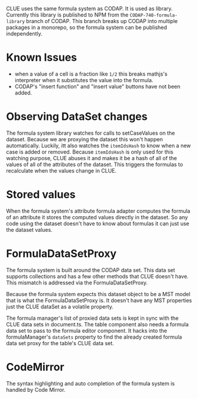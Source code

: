 CLUE uses the same formula system as CODAP. It is used as library. Currently this library is published to NPM from the `CODAP-740-formula-library` branch of CODAP. This branch breaks up CODAP into multiple packages in a monorepo, so the formula system can be published independently.

# Known Issues
- when a value of a cell is a fraction like `1/2` this breaks mathjs's interpreter when it substitutes the value into the formula.
- CODAP's "insert function" and "insert value" buttons have not been added.

# Observing DataSet changes
The formula system library watches for calls to setCaseValues on the dataset. Because we are proxying the dataset this won't happen automatically. Luckily, itt also watches the `itemIdsHash` to know when a new case is added or removed. Because `itemIdsHash` is only used for this watching purpose, CLUE abuses it and makes it be a hash of all of the values of all of the attributes of the dataset. This triggers the formulas to recalculate when the values change in CLUE.

# Stored values
When the formula system's attribute formula adapter computes the formula of an attribute it stores the computed values directly in the dataset. So any code using the dataset doesn't have to know about formulas it can just use the dataset values.

# FormulaDataSetProxy
The formula system is built around the CODAP data set. This data set supports collections and has a few other methods that CLUE doesn't have. This mismatch is addressed via the FormulaDataSetProxy.

Because the formula system expects this dataset object to be a MST model that is what the FormulaDataSetProxy is. It doesn't have any MST properties just the CLUE dataSet as a volatile property.

The formula manager's list of proxied data sets is kept in sync with the CLUE data sets in document.ts. The table component also needs a formula data set to pass to the formula editor component. It hacks into the formulaManager's `dataSets` property to find the already created formula data set proxy for the table's CLUE data set.

# CodeMirror
The syntax highlighting and auto completion of the formula system is handled by Code Mirror.
